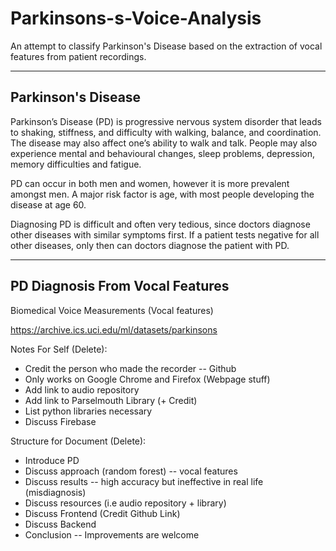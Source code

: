 # Parkinsons-s-Voice-Analysis
An attempt to classify Parkinson's Disease based on the extraction of vocal features from patient recordings. 

--- 

## Parkinson's Disease

Parkinson’s Disease (PD) is progressive nervous system disorder that leads to shaking, stiffness, and difficulty with walking, balance, and coordination. The disease may also affect one’s ability to walk and talk. People may also experience mental and behavioural changes, sleep problems, depression, memory difficulties and fatigue. 

PD can occur in both men and women, however it is more prevalent amongst men. A major risk factor is age, with most people developing the disease at age 60. 

Diagnosing PD is difficult and often very tedious, since doctors diagnose other diseases with similar symptoms first. If a patient tests negative for all other diseases, only then can doctors diagnose the patient with PD. 

<hr>

## PD Diagnosis From Vocal Features

Biomedical Voice Measurements (Vocal features) 

https://archive.ics.uci.edu/ml/datasets/parkinsons


Notes For Self (Delete):
- Credit the person who made the recorder -- Github
- Only works on Google Chrome and Firefox (Webpage stuff)
- Add link to audio repository
- Add link to Parselmouth Library (+ Credit)
- List python libraries necessary
- Discuss Firebase

Structure for Document (Delete):
- Introduce PD
- Discuss approach (random forest) -- vocal features
- Discuss results -- high accuracy but ineffective in real life (misdiagnosis)
- Discuss resources (i.e audio repository + library)
- Discuss Frontend (Credit Github Link)
- Discuss Backend
- Conclusion -- Improvements are welcome


